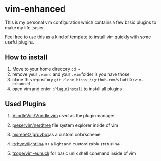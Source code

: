 # vim-enhanced
This is my personal vim configuration which contains a few basic plugins to make my life easier.

Feel free to use this as a kind of template to install vim quickly with some useful plugins.

## How to install
1. Move to your home directory
``cd ~``
2. remove your ``.vimrc`` and your ``.vim`` folder is you have those
3. clone this repository ``git clone https://github.com/vladi1X/vim-enhanced``
4. open vim and enter ``:PluginInstall`` to install all plugins

## Used Plugins

1. [VundleVim/Vundle.vim](https://github.com/VundleVim/Vundle.vim)
used as the plugin manager

2. [preservim/nerdtree](https://github.com/preservim/nerdtree) file system explorer inside of vim

3. [morehetz/gruvbox](https://github.com/morhetz/gruvbox)as a custom colorscheme

4. [itchyny/lightline](https://github.com/itchyny/lightline.vim) as a light and customizable statusline

5. [tpope/vim-eunuch](https://github.com/tpope/vim-eunuch) for basic unix shell command inside of vim

